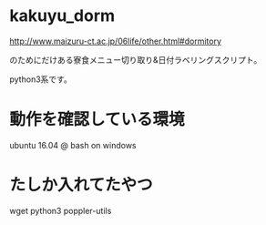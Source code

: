 # kakuyu_dorm

http://www.maizuru-ct.ac.jp/06life/other.html#dormitory

のためにだけある寮食メニュー切り取り&日付ラベリングスクリプト。

python3系です。

# 動作を確認している環境
 ubuntu 16.04 @ bash on windows
 
# たしか入れてたやつ
 wget python3 poppler-utils
